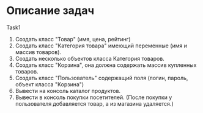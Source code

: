 # Описание задач


Task1

1. Создать класс "Товар" (имя, цена, рейтинг)
2. Создать класс "Категория товара" имеющий переменные (имя и массив товаров).
3. Создать несколько объектов класса Категория товаров.
4. Создать класс "Корзина", она должна содержать массив купленных товаров.
5. Создать класс "Пользователь" содержащий поля (логин, пароль, объект класса "Корзина")
6. Вывести на консоль каталог продуктов.
7. Вывести в консоль покупки посетителей.
   (После покупки у пользователя добавляется товар, а из магазина удаляется.)
